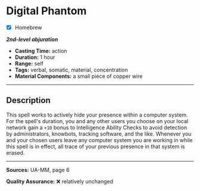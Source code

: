 # Digital Phantom
- [x] Homebrew

***2nd-level abjuration***
- **Casting Time:** action
- **Duration:** 1 hour
- **Range:** self
- **Tags:** verbal, somatic, material, concentration
- **Material Components:** a small piece of copper wire

---

## Description
This spell works to actively hide your presence within a computer system.
For the spell's duration, you and any other users you choose on your local network gain a `+10` bonus to Intelligence Ability Checks to avoid detection by administrators, knowbots, tracking software, and the like.
Whenever you and your chosen users leave any computer system you are working in while this spell is in effect, all trace of your previous presence in that system is erased.

---

**Sources:** UA-MM, page 6

**Quality Assurance:** :x: relatively unchanged
